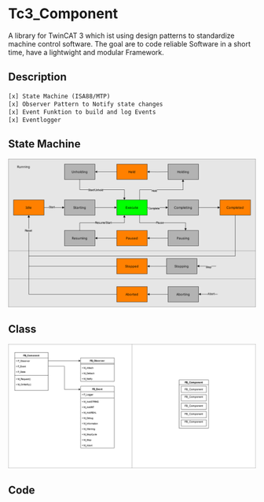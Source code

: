 # Tc3_Component
A library for TwinCAT 3 which ist using design patterns to standardize machine control software.
The goal are to code reliable Software in a short time,
have a lightwight and modular Framework.

## Description
    [x] State Machine (ISA88/MTP)
    [x] Observer Pattern to Notify state changes
    [x] Event Funktion to build and log Events
    [x] Eventlogger
    
## State Machine
![State Machine](docs/StateMachine.drawio.svg)

## Class
![Component](docs/Component.drawio.svg)

## Code 
